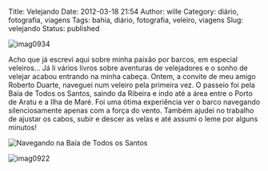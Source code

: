 Title: Velejando
Date: 2012-03-18 21:54
Author: wille
Category: diário, fotografia, viagens
Tags: bahia, diário, fotografia, veleiro, viagens
Slug: velejando
Status: published

![imag0934](http://images.wille.blog.br/imag0934.jpg)

Acho que já escrevi aqui sobre minha paixão por barcos, em especial
veleiros... Já li vários livros sobre aventuras de velejadores e o sonho
de velejar acabou entrando na minha cabeça. Ontem, a convite de meu
amigo Roberto Duarte, naveguei num veleiro pela primeira vez. O passeio
foi pela Baía de Todos os Santos, saindo da Ribeira e indo até a área
entre o Porto de Aratu e a Ilha de Maré. Foi uma ótima experiência ver o
barco navegando silenciosamente apenas com a força do vento. Também
ajudei no trabalho de ajustar os cabos, subir e descer as velas e até
assumi o leme por alguns minutos!

![Navegando na Baía de Todos os
Santos](http://images.wille.blog.br/imag0918.jpg)

![imag0922](http://images.wille.blog.br/imag0922.jpg)
